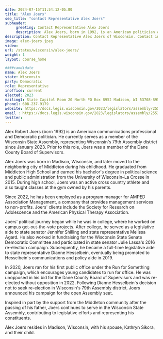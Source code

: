 ```yaml
---
date: 2024-07-15T11:54:12-05:00
title: "Alex Joers"
seo_title: "contact Representative Alex Joers"
subheader:
     greeting: Contact Representative Alex Joers
     description: Alex Joers, born in 1992, is an American politician affiliated with the Democratic Party. He assumed office as a member of the Wisconsin State Assembly, representing District 79, on January 3, 2023
description: Contact Representative Alex Joers of Wisconsin. Contact information for Alex Joers includes email address, phone number, and mailing address.
image: alex-joers.jpeg
video:
url: /states/wisconsin/alex-joers/
weight: 1
layout: course_home

####candidate
name: Alex Joers
state: Wisconsin
party: Democratic
role: Representative
inoffice: current
elected: 2023
mailing1: State Capitol Room 20 North PO Box 8952 Madison, WI 53708-8952
phone1: 608-237-9179
website: https://docs.legis.wisconsin.gov/2023/legislators/assembly/2553/
email : https://docs.legis.wisconsin.gov/2023/legislators/assembly/2553/
twitter: 
---
```

Alex Robert Joers (born 1992) is an American communications professional and Democratic politician. He currently serves as a member of the Wisconsin State Assembly, representing Wisconsin's 79th Assembly district since January 2023. Prior to this role, Joers was a member of the Dane County Board of Supervisors.

Alex Joers was born in Madison, Wisconsin, and later moved to the neighboring city of Middleton during his childhood. He graduated from Middleton High School and earned his bachelor's degree in political science and public administration from the University of Wisconsin–La Crosse in 2015. During high school, Joers was an active cross country athlete and also taught classes at the gym owned by his parents.

Since 2022, he has been employed as a program manager for AMPED Association Management, a company that provides management services to non-profits. Joers' clients include the Society for Research on Adolescence and the American Physical Therapy Association.

Joers' political journey began while he was in college, where he worked on campus get-out-the-vote projects. After college, he served as a legislative aide to state senator Jennifer Shilling and state representative Melissa Agard. He also worked in fundraising for the Wisconsin State Senate Democratic Committee and participated in state senator Julie Lassa's 2016 re-election campaign. Subsequently, he became a full-time legislative aide to state representative Dianne Hesselbein, eventually being promoted to Hesselbein's communications and policy aide in 2019.

In 2020, Joers ran for his first public office under the Run for Something campaign, which encourages young candidates to run for office. He was unopposed in his bid for the Dane County Board of Supervisors and was re-elected without opposition in 2022. Following Dianne Hesselbein's decision not to seek re-election in Wisconsin's 79th Assembly district, Joers announced his campaign for the open Assembly seat.

Inspired in part by the support from the Middleton community after the passing of his father, Joers continues to serve in the Wisconsin State Assembly, contributing to legislative efforts and representing his constituents.

Alex Joers resides in Madison, Wisconsin, with his spouse, Kathryn Sikora, and their child.
